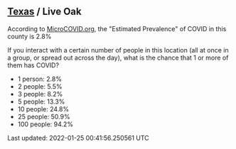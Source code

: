 
## [Texas](/united-states/texas) / Live Oak

According to [MicroCOVID.org](http://microcovid.org),
the "Estimated Prevalence" of COVID in this county is 2.8%

If you interact with a certain number of people in this location
(all at once in a group, or spread out across the day), what is the chance that
1 or more of them has COVID?

- 1 person: 2.8%
- 2 people: 5.5%
- 3 people: 8.2%
- 5 people: 13.3%
- 10 people: 24.8%
- 25 people: 50.9%
- 100 people: 94.2%

Last updated: 2022-01-25 00:41:56.250561 UTC
